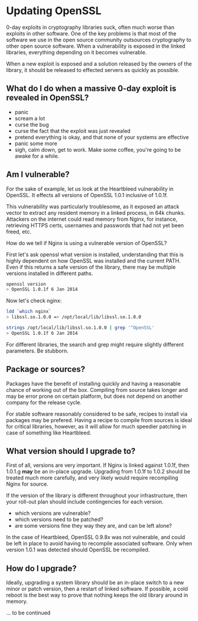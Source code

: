 Updating OpenSSL
================

0-day exploits in cryptography libraries suck, often much worse
than exploits in other software. One of the key problems is that
most of the software we use in the open source community outsources
cryptography to other open source software. When a vulnerability
is exposed in the linked libraries, everything depending on it
becomes vulnerable.

When a new exploit is exposed and a solution released by the owners
of the library, it should be released to effected servers as
quickly as possible.

## What do I do when a massive 0-day exploit is revealed in OpenSSL?

* panic
* scream a lot
* curse the bug
* curse the fact that the exploit was just revealed
* pretend everything is okay, and that none of your systems are effective
* panic some more
* sigh, calm down, get to work. Make some coffee, you're going to be
  awake for a while.

## Am I vulnerable?

For the sake of example, let us look at the Heartbleed vulnerability
in OpenSSL. It effects all versions of OpenSSL 1.0.1 inclusive of
1.0.1f.

This vulnerability was particularly troublesome, as it exposed
an attack vector to extract any resident memory in a linked process,
in 64k chunks. Attackers on the internet could read memory from Nginx,
for instance, retrieving HTTPS certs, usernames and passwords that had
not yet been freed, etc.

How do we tell if Nginx is using a vulnerable version of OpenSSL?

First let's ask openssl what version is installed, understanding that
this is highly dependent on how OpenSSL was installed and the current
PATH. Even if this returns a safe version of the library, there may be
multiple versions installed in different paths.

```bash
openssl version
> OpenSSL 1.0.1f 6 Jan 2014
```

Now let's check nginx:

```bash
ldd `which nginx`
> libssl.so.1.0.0 => /opt/local/lib/libssl.so.1.0.0

strings /opt/local/lib/libssl.so.1.0.0 | grep '^OpenSSL'
> OpenSSL 1.0.1f 6 Jan 2014
```

For different libraries, the search and grep might require slightly
different parameters. Be stubborn.

## Package or sources?

Packages have the benefit of installing quickly and having a reasonable
chance of working out of the box. Compiling from source takes longer
and may be error prone on certain platform, but does not depend on
another company for the release cycle.

For stable software reasonably considered to be safe, recipes to install
via packages may be prefered. Having a recipe to compile from sources is
ideal for critical libraries, however, as it will allow for much speedier
patching in case of something like Heartbleed.

## What version should I upgrade to?

First of all, versions are very important. If Nginx is linked against
1.0.1f, then 1.0.1.g **may** be an in-place upgrade. Upgrading from 1.0.1f
to 1.0.2 should be treated much more carefully, and very likely would
require recompiling Nginx for source.

If the version of the library is different throughout your infrastructure,
then your roll-out plan should include contingencies for each version.

* which versions are vulnerable?
* which versions need to be patched?
* are some versions fine they way they are, and can be left alone?

In the case of Heartbleed, OpenSSL 0.9.8x was not vulnerable, and could
be left in place to avoid having to recompile associated software. Only
when version 1.0.1 was detected should OpenSSL be recompiled.

## How do I upgrade?

Ideally, upgrading a system library should be an in-place switch to a
new minor or patch version, then a restart of linked software. If
possible, a cold reboot is the best way to prove that nothing keeps
the old library around in memory.

... to be continued
